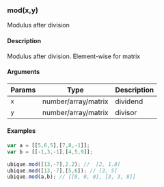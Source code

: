 ### mod(x,y)

Modulus after division


#### Description

Modulus after division. Element-wise for matrix  



#### Arguments

|Params|Type|Description
|---------|----|-----------
|`x` | number/array/matrix | dividend
|`y` | number/array/matrix | divisor


#### Examples

```js
var a = [[5,6,5],[7,8,-1]];
var b = [[-1,3,-1],[4,5,9]];

ubique.mod([13,-7],2.2); //  [2, 1.8]
ubique.mod([13,-7],[5,6]); // [3, 5]
ubique.mod(a,b); // [[0, 0, 0], [3, 3, 8]]
```

